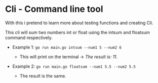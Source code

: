 # Cli - Command line tool 

With this i pretend to learn more about testing functions and creating Cli. 

This cli will sum two numbers int or float using the intsum and floatsum command respectively.

* Example 1: `go run main.go intsum --num1 5 --num2 6`
	- This will print on the terminal -> *The result is: 11*.

* Example 2: `go run main.go floatsum --num1 5.5 --num2 5.5`
	- The result is the same.

